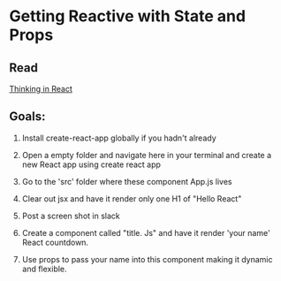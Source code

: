 # Getting Reactive with State and Props

## Read

[Thinking in React](https://reactjs.org/docs/thinking-in-react.html)

## Goals:

1. Install create-react-app globally if you hadn't already

2. Open a empty folder and navigate here in your terminal and create a new React app using create react app

3. Go to the 'src' folder where these component App.js lives

4. Clear out jsx and have it render only one H1 of "Hello React"

5. Post a screen shot in slack

6. Create a component called "title. Js" and have it render 'your name' React countdown.

7. Use props to pass your name into this component making it dynamic and flexible.
